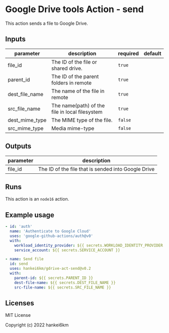# Google Drive tools Action - send

This action sends a file to Google Drive.



## Inputs

| parameter | description | required | default |
| - | - | - | - |
| file_id | The ID of the file or shared drive. | `true` |  |
| parent_id | The ID of the parent folders in remote | `true` |  |
| dest_file_name | The name of the file in remote | `true` |  |
| src_file_name | The name(path) of the file in local filesystem | `true` |  |
| dest_mime_type | The MIME type of the file. | `false` |  |
| src_mime_type | Media mime-type | `false` |  |


## Outputs

| parameter | description |
| - | - |
| file_id | The ID of the file that is sended into Google Drive |


## Runs

This action is an `node16` action.



## Example usage

```yaml
- id: 'auth'
  name: 'Authenticate to Google Cloud'
  uses: 'google-github-actions/auth@v0'
  with:
    workload_identity_provider: ${{ secrets.WORKLOAD_IDENTITY_PROVIDER }}
    service_account: ${{ secrets.SERVICE_ACCOUNT }}

- name: Send file
  id: send
  uses: hankei6km/gdrive-act-send@v0.2
  with:
    parent-id: ${{ secrets.PARENT_ID }}
    dest-file-name: ${{ secrets.DEST_FILE_NAME }}
    src-file-name: ${{ secrets.SRC_FILE_NAME }}
```

## Licenses

MIT License

Copyright (c) 2022 hankei6km
